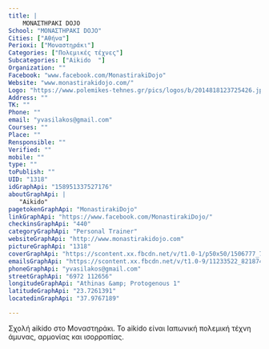 ```yaml
---
title: |
    ΜΟΝΑΣΤΗΡΑΚΙ DOJO
School: "ΜΟΝΑΣΤΗΡΑΚΙ DOJO"
Cities: ["Αθήνα"]
Perioxi: ["Μοναστηράκι"]
Categories: ["Πολεμικές τέχνες"]
Subcategories: ["Aikido  "]
Organization: ""
Facebook: "www.facebook.com/MonastirakiDojo"
Website: "www.monastirakidojo.com/"
Logo: "https://www.polemikes-tehnes.gr/pics/logos/b/2014818123725426.jpg"
Address: ""
TK: ""
Phone: ""
email: "yvasilakos@gmail.com"
Courses: ""
Place: ""
Rensponsible: ""
Verified: ""
mobile: ""
type: ""
toPublish: ""
UID: "1318"
idGraphApi: "158951337527176"
aboutGraphApi: | 
   "Aikido"
pagetokenGraphApi: "MonastirakiDojo"
linkGraphApi: "https://www.facebook.com/MonastirakiDojo/"
checkinsGraphApi: "440"
categoryGraphApi: "Personal Trainer"
websiteGraphApi: "http://www.monastirakidojo.com"
pictureGraphApi: "1318"
coverGraphApi: "https://scontent.xx.fbcdn.net/v/t1.0-1/p50x50/1506777_739486292807008_1080123027883731875_n.jpg?oh=4adf2d542ac7252a434e7c7b71a9a615&amp;oe=5B4C7A5C"
emailsGraphApi: "https://scontent.xx.fbcdn.net/v/t1.0-9/11233522_821874337901536_4859612495591526967_n.jpg?oh=aa35b13e88d82350035e52f05726c3b5&amp;oe=5B37E1BF"
phoneGraphApi: "yvasilakos@gmail.com"
streetGraphApi: "6972 112656"
longitudeGraphApi: "Athinas &amp; Protogenous 1"
latitudeGraphApi: "23.7261391"
locatedinGraphApi: "37.9767189"

---
```


Σχολή aikido στο Μοναστηράκι. Το aikido είναι Ιαπωνική πολεμική τέχνη άμυνας, αρμονίας και ισορροπίας.

